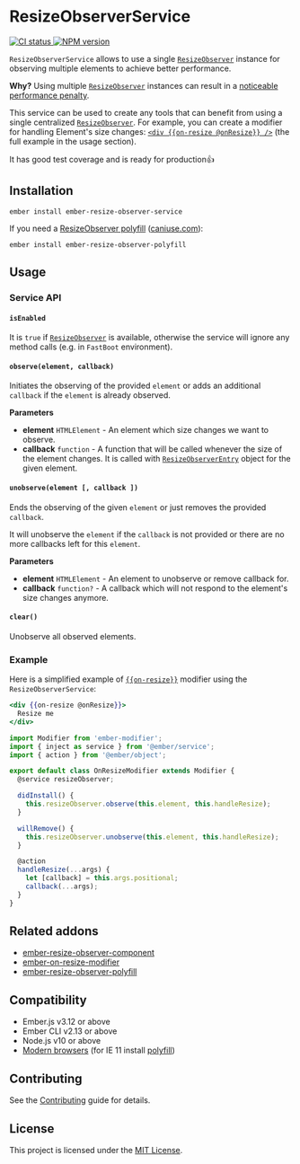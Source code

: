 # ResizeObserverService

<p>
  <a href="https://github.com/PrecisionNutrition/ember-resize-observer-service/actions?query=workflow%3ACI" target="_blank" rel="noopener noreferrer">
    <img src="https://github.com/PrecisionNutrition/ember-resize-observer-service/workflows/CI/badge.svg" alt="CI status">
  </a>

  <a href="https://www.npmjs.com/package/ember-resize-observer-service" target="_blank" rel="noopener noreferrer">
    <img src="https://img.shields.io/npm/v/ember-resize-observer-service?color=informational" alt="NPM version" />
  </a>
</p>

`ResizeObserverService` allows to use a single [`ResizeObserver`][resize-observer] instance for observing multiple elements to achieve better performance.

**Why?** Using multiple [`ResizeObserver`][resize-observer] instances can result in a [noticeable performance penalty][performance-penalty].

This service can be used to create any tools that can benefit from using a single centralized [`ResizeObserver`][resize-observer]. For example, you can create a modifier for handling Element's size changes: [`<div {{on-resize @onResize}} />`][on-resize-modifier] (the full example in the usage section).

It has good test coverage and is ready for production👍

## Installation

```
ember install ember-resize-observer-service
```

If you need a [ResizeObserver polyfill][resize-observer-polyfill] ([caniuse.com][caniuse]):

```
ember install ember-resize-observer-polyfill
```

## Usage

### Service API

#### `isEnabled`

It is `true` if [`ResizeObserver`][resize-observer] is available, otherwise the service will ignore any method calls (e.g. in `FastBoot` environment).

#### `observe(element, callback)`

Initiates the observing of the provided `element` or adds an additional `callback` if the `element` is already observed.

**Parameters**

- **element** `HTMLElement` - An element which size changes we want to observe.
- **callback** `function` - A function that will be called whenever the size of the element changes. It is called with [`ResizeObserverEntry`][resize-observer-entry] object for the given element.

#### `unobserve(element [, callback ])`

Ends the observing of the given `element` or just removes the provided `callback`.

It will unobserve the `element` if the `callback` is not provided or there are no more callbacks left for this `element`.

**Parameters**

- **element** `HTMLElement` - An element to unobserve or remove callback for.
- **callback** `function?` - A callback which will not respond to the element's size changes anymore.

#### `clear()`

Unobserve all observed elements.

### Example

Here is a simplified example of [`{{on-resize}}`][on-resize-modifier] modifier using the `ResizeObserverService`:

```hbs
<div {{on-resize @onResize}}>
  Resize me
</div>
```

```js
import Modifier from 'ember-modifier';
import { inject as service } from '@ember/service';
import { action } from '@ember/object';

export default class OnResizeModifier extends Modifier {
  @service resizeObserver;

  didInstall() {
    this.resizeObserver.observe(this.element, this.handleResize);
  }

  willRemove() {
    this.resizeObserver.unobserve(this.element, this.handleResize);
  }

  @action
  handleResize(...args) {
    let [callback] = this.args.positional;
    callback(...args);
  }
}
```

## Related addons

- [ember-resize-observer-component][resize-observer-component]
- [ember-on-resize-modifier][on-resize-modifier]
- [ember-resize-observer-polyfill][resize-observer-polyfill]

## Compatibility

- Ember.js v3.12 or above
- Ember CLI v2.13 or above
- Node.js v10 or above
- [Modern browsers][caniuse] (for IE 11 install [polyfill][resize-observer-polyfill])

## Contributing

See the [Contributing](CONTRIBUTING.md) guide for details.

## License

This project is licensed under the [MIT License](LICENSE.md).

[resize-observer]: https://developer.mozilla.org/en-US/docs/Web/API/ResizeObserver
[resize-observer-entry]: https://developer.mozilla.org/en-US/docs/Web/API/ResizeObserverEntry
[performance-penalty]: https://groups.google.com/a/chromium.org/forum/#!msg/blink-dev/z6ienONUb5A/F5-VcUZtBAAJ
[caniuse]: https://caniuse.com/#feat=resizeobserver
[resize-observer-component]: https://github.com/PrecisionNutrition/ember-resize-observer-component
[on-resize-modifier]: https://github.com/PrecisionNutrition/ember-on-resize-modifier
[resize-observer-polyfill]: https://github.com/PrecisionNutrition/ember-resize-observer-polyfill
